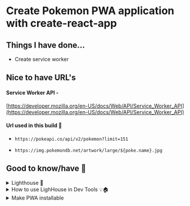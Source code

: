 # Create Pokemon PWA application with create-react-app

## Things I have done...

- Create service worker

## Nice to have URL's

#### Service Worker API -

[https://developer.mozilla.org/en-US/docs/Web/API/Service_Worker_API](https://developer.mozilla.org/en-US/docs/Web/API/Service_Worker_API)

#### Url used in this build 🔗

- ```
  https://pokeapi.co/api/v2/pokemon?limit=151
  ```
- ```
  https://img.pokemondb.net/artwork/large/${poke.name}.jpg
  ```

## Good to know/have 🤔

<details>
  <summary>Lighthouse 🤔</summary>
    
  - Lighthouse extension in dev tools
    ![alt text](./public/localImages/lighthouse.png)
  - If Server Worker is running, you should have "Service Workers" tab
    ![alt text](./public/localImages/serviceWorkerRunning.png)

</details>

<details>

  <summary>How to use LighHouse in Dev Tools 💡🏠</summary>
    
  - Clicking buttton "Analyze page load" will display errors that have to be fixed
  ![alt text](./public/localImages/analyzePageLoad.png)
  - Error I get know, right after implementing Service Worker. I have to fulfill these requirements for PWA application to work correctly ⛔️
  ![alt text](./public/localImages/error.png)

</details>

<details>

  <summary>Make PWA installable</summary>
    
  - We have now fulfilled the requirement to make application installable
  ![alt text](./public/localImages/installable.png)
  - Install PWA application
  ![alt text](./public/localImages/install.png)
  - Open PWA application
  ![alt text](./public/localImages/openPWA.png)
  
</details>
